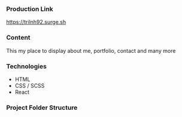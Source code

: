 
### Production Link
https://trilnh92.surge.sh

### Content
This my place to display about me, portfolio, contact and many more

### Technologies
- HTML
- CSS / SCSS
- React

### Project Folder Structure
